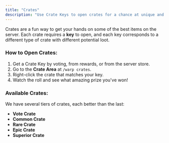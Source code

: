 ```yaml
---
title: "Crates"
description: "Use Crate Keys to open crates for a chance at unique and amazing rewards. It's like opening a treasure chest!"
---
```


Crates are a fun way to get your hands on some of the best items on the server. Each crate requires a **key** to open, and each key corresponds to a different type of crate with different potential loot.

### How to Open Crates:

1.  Get a Crate Key by voting, from rewards, or from the server store.
2.  Go to the **Crate Area** at `/warp crates`.
3.  Right-click the crate that matches your key.
4.  Watch the roll and see what amazing prize you've won!

### Available Crates:

We have several tiers of crates, each better than the last:

*   **Vote Crate**
*   **Common Crate**
*   **Rare Crate**
*   **Epic Crate**
*   **Superior Crate**